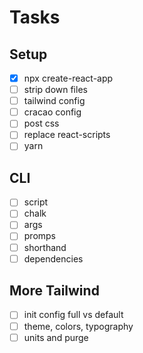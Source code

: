 # Tasks

## Setup

- [x] npx create-react-app
- [ ] strip down files
- [ ] tailwind config
- [ ] cracao config
- [ ] post css
- [ ] replace react-scripts
- [ ] yarn

## CLI

- [ ] script
- [ ] chalk
- [ ] args
- [ ] promps
- [ ] shorthand
- [ ] dependencies

## More Tailwind

- [ ] init config full vs default
- [ ] theme, colors, typography
- [ ] units and purge
